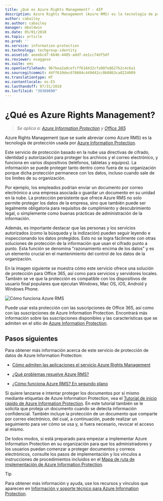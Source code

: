 ```yaml
---
title: ¿Qué es Azure Rights Management? - AIP
description: Azure Rights Management (Azure RMS) es la tecnología de protección usada por Azure Information Protection.
author: cabailey
ms.author: cabailey
manager: mbaldwin
ms.date: 05/01/2018
ms.topic: article
ms.prod: ''
ms.service: information-protection
ms.technology: techgroup-identity
ms.assetid: aeeebcd7-6646-4405-addf-ee1cc74df5df
ms.reviewer: esaggese
ms.suite: ems
ms.openlocfilehash: 967bea2a8cefcff618432cfa90fe8627b2c4c6a1
ms.sourcegitcommit: 44ff610dec678604c449d42cc0b0863ca8224009
ms.translationtype: HT
ms.contentlocale: es-ES
ms.lasthandoff: 07/31/2018
ms.locfileid: "39369690"
---
```

# <a name="what-is-azure-rights-management"></a>¿Qué es Azure Rights Management?

>*Se aplica a: [Azure Information Protection](https://azure.microsoft.com/pricing/details/information-protection) y [Office 365](http://download.microsoft.com/download/E/C/F/ECF42E71-4EC0-48FF-AA00-577AC14D5B5C/Azure_Information_Protection_licensing_datasheet_EN-US.pdf)*


Azure Rights Management (que se suele abreviar como Azure RMS) es la tecnología de protección usada por [Azure Information Protection](what-is-information-protection.md).

Este servicio de protección basado en la nube usa directivas de cifrado, identidad y autorización para proteger los archivos y el correo electrónico, y funciona en varios dispositivos (teléfonos, tabletas y equipos). La información se puede proteger tanto dentro como fuera de su organización porque dicha protección permanece con los datos, incluso cuando sale de los límites de su organización.

Por ejemplo, los empleados podrían enviar un documento por correo electrónico a una empresa asociada o guardar un documento en su unidad en la nube. La protección persistente que ofrece Azure RMS no solo permite proteger los datos de la empresa, sino que también puede ser legalmente obligatoria para requisitos de cumplimiento y descubrimiento legal, o simplemente como buenas prácticas de administración de la información.

Además, es importante destacar que las personas y los servicios autorizados (como la búsqueda y la indización) pueden seguir leyendo e inspeccionando los datos protegidos. Esto no se logra fácilmente con otras soluciones de protección de la información que usan el cifrado punto a punto. Esta función se denomina "razonamiento encima de los datos" y es un elemento crucial en el mantenimiento del control de los datos de la organización.

En la imagen siguiente se muestra cómo este servicio ofrece una solución de protección para Office 365, así como para servicios y servidores locales. También se ve que la protección es compatible con los dispositivos de usuario final populares que ejecutan Windows, Mac OS, iOS, Android y Windows Phone.


![Cómo funciona Azure RMS](../media/AzRMS_elements.png)

Puede usar esta protección con las suscripciones de Office 365, así como con las suscripciones de Azure Information Protection. Encontrará más información sobre las suscripciones disponibles y las características que se admiten en el sitio de [Azure Information Protection](https://azure.microsoft.com/pricing/details/information-protection/).

## <a name="next-steps"></a>Pasos siguientes

Para obtener más información acerca de este servicio de protección de datos de Azure Information Protection:

- [Cómo admiten las aplicaciones el servicio Azure Rights Management](applications-support.md)

- [¿Qué problemas resuelve Azure RMS?](azure-rms-problems-it-solves.md)

- [¿Cómo funciona Azure RMS? En segundo plano](how-does-it-work.md)

Si quiere lanzarse e intentar proteger los documentos por sí mismo mediante etiquetas de Azure Information Protection, vea el [Tutorial de inicio rápido de Azure Information Protection](../get-started/infoprotect-quick-start-tutorial.md). En este tutorial también se le solicita que proteja un documento cuando se detecta información confidencial. También incluye la protección de un documento que comparte por correo electrónico, del cual, a continuación, puede realizar un seguimiento para ver cómo se usa y, si fuera necesario, revocar el acceso al mismo.

De todos modos, si está preparado para empezar a implementar Azure Information Protection en su organización para que los administradores y los usuarios puedan comenzar a proteger documentos y correos electrónicos, consulte los pasos de implementación y los vínculos a instrucciones de procedimientos incluidos en el [Mapa de ruta de implementación de Azure Information Protection](../plan-design/deployment-roadmap.md).

> [!TIP]
> Para obtener más información y ayuda, use los recursos y vínculos que aparecen en [Información y soporte técnico para Azure Information Protection](../get-started/information-support.md).
